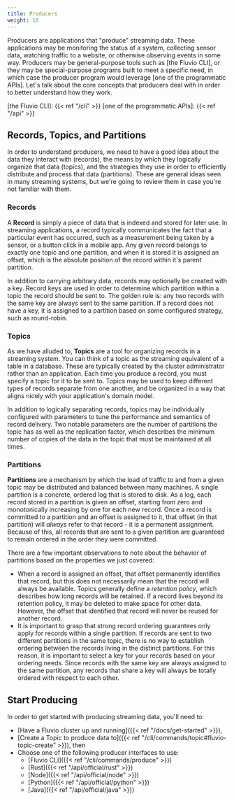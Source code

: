 ```yaml
---
title: Producers
weight: 10
---
```


Producers are applications that "produce" streaming data.
These applications may be monitoring the status of a system, collecting sensor
data, watching traffic to a website, or otherwise observing events in some way.
Producers may be general-purpose tools such as [the Fluvio CLI], or they may be
special-purpose programs built to meet a specific need, in which case the
producer program would leverage [one of the programmatic APIs]. Let's talk about
the core concepts that producers deal with in order to better understand how
they work.

[the Fluvio CLI]: {{< ref "/cli" >}}
[one of the programmatic APIs]: {{< ref "/api" >}}

## Records, Topics, and Partitions

In order to understand producers, we need to have a good idea about the data they
interact with (records), the means by which they logically organize that data (topics),
and the strategies they use in order to efficiently distribute and process that data
(partitions). These are general ideas seen in many streaming systems, but we're going
to review them in case you're not familiar with them.

### Records

A **Record** is simply a piece of data that is indexed and stored for later use.
In streaming applications, a record typically communicates the fact that a particular
event has occurred, such as a measurement being taken by a sensor, or a button click in
a mobile app. Any given record belongs to exactly one topic and one partition, and
when it is stored it is assigned an offset, which is the absolute position of the
record within it's parent partition.

In addition to carrying arbitrary data, records may optionally be created with a key.
Record keys are used in order to determine which partition within a topic the record
should be sent to. The golden rule is: any two records with the same key are always
sent to the same partition. If a record does not have a key, it is assigned to a
partition based on some configured strategy, such as round-robin.

### Topics

As we have alluded to, **Topics** are a tool for organizing records in a streaming system.
You can think of a topic as the streaming equivalent of a table in a database. These
are typically created by the cluster administrator rather than an application.
Each time you produce a record, you must specify a topic for it to be sent to.
Topics may be used to keep different types of records separate from one another, and
be organized in a way that aligns nicely with your application's domain model.

In addition to logically separating records, topics may be individually configured
with parameters to tune the performance and semantics of record delivery. Two
notable parameters are the number of partitions the topic has as well as the
replication factor, which describes the minimum number of copies of the data in the
topic that must be maintained at all times.

### Partitions

**Partitions** are a mechanism by which the load of traffic to and from a given topic may
be distributed and balanced between many machines. A single partition is a concrete,
ordered log that is stored to disk. As a log, each record stored in a partition is
given an offset, starting from zero and monotonically increasing by one for each new
record. Once a record is committed to a partition and an offset is assigned to it,
that offset (in that partition) will _always_ refer to that record - it is a permanent
assignment. Because of this, all records that are sent to a given partition are
guaranteed to remain ordered in the order they were committed.

There are a few important observations to note about the behavior of partitions based
on the properties we just covered:

- When a record is assigned an offset, that offset permanently identifies
  that record, but this does not necessarily mean that the record will always be available.
  Topics generally define a _retention policy_, which describes how long records will be retained.
  If a record lives beyond its retention policy, it may be deleted to make space for other data.
  However, the offset that identified that record will never be reused for another record.
- It is important to grasp that strong record ordering guarantees only apply for records within
  a single partition. If records are sent to two different partitions in the same topic, there
  is no way to establish ordering between the records living in the distinct partitions. For
  this reason, it is important to select a key for your records based on your ordering needs.
  Since records with the same key are always assigned to the same partition, any records that
  share a key will always be totally ordered with respect to each other.

## Start Producing

In order to get started with producing streaming data, you'll need to:

- [Have a Fluvio cluster up and running]({{< ref "/docs/get-started" >}}),
- [Create a Topic to produce data to]({{< ref "/cli/commands/topic#fluvio-topic-create" >}}), then
- Choose one of the following producer interfaces to use:
  - [Fluvio CLI]({{< ref "/cli/commands/produce" >}})
  - [Rust]({{< ref "/api/official/rust" >}})
  - [Node]({{< ref "/api/official/node" >}})
  - [Python]({{< ref "/api/official/python" >}})
  - [Java]({{< ref "/api/official/java" >}})

